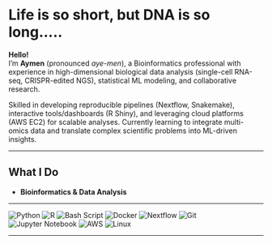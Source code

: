# Life is so short, but DNA is so long.....

**Hello!**  
I’m **Aymen** (pronounced *aye-men*), a Bioinformatics professional with experience in high-dimensional biological data analysis (single-cell RNA-seq, CRISPR-edited NGS),
statistical ML modeling, and collaborative research.

Skilled in developing reproducible pipelines (Nextflow, Snakemake), interactive tools/dashboards (R Shiny), and leveraging cloud platforms (AWS EC2) for scalable analyses. Currently learning to integrate multi-omics data and translate complex scientific problems into ML-driven insights.

---

## What I Do  

- **Bioinformatics & Data Analysis** 



---

![Python](https://img.shields.io/badge/python-3670A0?style=for-the-badge&logo=python&logoColor=ffdd54)
![R](https://img.shields.io/badge/r-%23276DC3.svg?style=for-the-badge&logo=r&logoColor=white)
![Bash Script](https://img.shields.io/badge/bash_script-%23121011.svg?style=for-the-badge&logo=gnu-bash&logoColor=white)
![Docker](https://img.shields.io/badge/docker-%230db7ed.svg?style=for-the-badge&logo=docker&logoColor=white)
![Nextflow](https://img.shields.io/badge/Nextflow-0DC09D?style=for-the-badge&logo=nextflow)
![Git](https://img.shields.io/badge/git-%23F05033.svg?style=for-the-badge&logo=git&logoColor=white)
![Jupyter Notebook](https://img.shields.io/badge/Jupyter-F37626.svg?style=for-the-badge&logo=Jupyter&logoColor=white)
![AWS](https://img.shields.io/badge/AWS-%23FF9900?style=for-the-badge&logo=amazon-aws&logoColor=white)
![Linux](https://img.shields.io/badge/Linux-FCC624?style=for-the-badge&logo=linux&logoColor=black)

---


